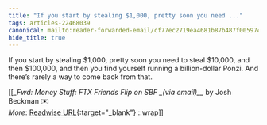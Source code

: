 ```yaml
---
title: "If you start by stealing $1,000, pretty soon you need ..."
tags: articles-22468039
canonical: mailto:reader-forwarded-email/cf77ec2719ea4681b87b487f00597453
hide_title: true
---
```


If you start by stealing $1,000, pretty soon you need to steal $10,000, and then $100,000, and then you find yourself running a billion-dollar Ponzi. And there’s rarely a way to come back from that.


[[<cite>_Fwd: Money Stuff: FTX Friends Flip on SBF _(via email)__</cite> by Josh Beckman ✉️<br>
_More_: [Readwise URL](https://readwise.io/open/442185275){:target="_blank"}
::wrap]]